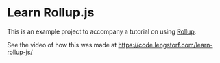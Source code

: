 # Learn Rollup.js

This is an example project to accompany a tutorial on using [Rollup](http://rollupjs.org/).

See the video of how this was made at https://code.lengstorf.com/learn-rollup-js/
